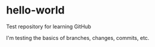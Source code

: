 # hello-world
Test repository for learning GitHub

I'm testing the basics of branches, changes, commits, etc.
